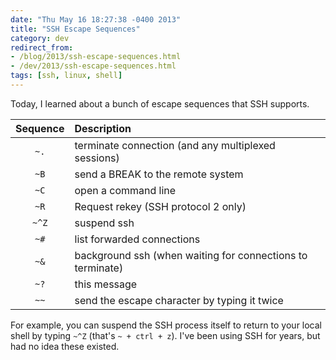 ```yaml
---
date: "Thu May 16 18:27:38 -0400 2013"
title: "SSH Escape Sequences"
category: dev
redirect_from:
- /blog/2013/ssh-escape-sequences.html
- /dev/2013/ssh-escape-sequences.html
tags: [ssh, linux, shell]
---
```


Today, I learned about a bunch of escape sequences that SSH supports.

| Sequence | Description                                              |
| :------: | :--------------------------------------------------------|
| `~.`     | terminate connection (and any multiplexed sessions)
| `~B`     | send a BREAK to the remote system
| `~C`     | open a command line
| `~R`     | Request rekey (SSH protocol 2 only)
| `~^Z`    | suspend ssh
| `~#`     | list forwarded connections
| `~&`     | background ssh (when waiting for connections to terminate)
| `~?`     | this message
| `~~`     | send the escape character by typing it twice

For example, you can suspend the SSH process itself to return to your local
shell by typing `~^Z` (that's `~ + ctrl + z`). I've been using SSH for years,
but had no idea these existed.
